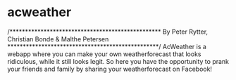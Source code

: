 # acweather
/*************************************************
By Peter Rytter, Christian Bonde & Malthe Petersen
*************************************************/
AcWeather is a webapp where you can make your own weatherforecast that looks ridiculous, while it still looks legit. 
So here you have the opportunity to prank your friends and family by sharing your weatherforecast on Facebook!
